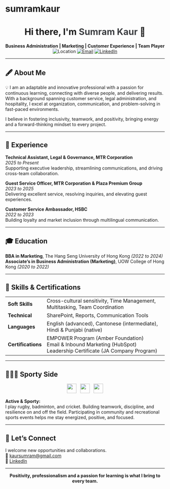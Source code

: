 # sumramkaur
<!-- Sumram Kaur - Professional GitHub Profile README -->

<h1 align="center">Hi there, I'm <span style="color:#3B3D40;">Sumram Kaur</span> 👋</h1>
<p align="center">
  <b>Business Administration | Marketing | Customer Experience | Team Player</b><br>
  <img src="https://img.shields.io/badge/Location-Hong%20Kong-blue?style=flat-square" alt="Location" />
  <a href="mailto:kaursumram@gmail.com"><img src="https://img.shields.io/badge/Email-kaursumram@gmail.com-red?style=flat-square" alt="Email" /></a>
  <a href="https://www.linkedin.com/in/sumramkaur/"><img src="https://img.shields.io/badge/LinkedIn-Connect-blue?style=flat-square&logo=linkedin" alt="LinkedIn" /></a>
</p>

---

## 🖋️ About Me

💡 I am an adaptable and innovative professional with a passion for continuous learning, connecting with diverse people, and delivering results. With a background spanning customer service, legal administration, and hospitality, I excel at organization, communication, and problem-solving in fast-paced environments.

I believe in fostering inclusivity, teamwork, and positivity, bringing energy and a forward-thinking mindset to every project.

---

## 💼 Experience

**Technical Assistant, Legal & Governance, MTR Corporation**  
_2025 to Present_  
Supporting executive leadership, streamlining communications, and driving cross-team collaboration.

**Guest Service Officer, MTR Corporation & Plaza Premium Group**  
_2023 to 2025_  
Delivering excellent service, resolving inquiries, and elevating guest experiences.

**Customer Service Ambassador, HSBC**  
_2022 to 2023_  
Building loyalty and market inclusion through multilingual communication.

---

## 🎓 Education

**BBA in Marketing**, The Hang Seng University of Hong Kong _(2022 to 2024)_  
**Associate’s in Business Administration (Marketing)**, UOW College of Hong Kong _(2020 to 2022)_

---

## 🏅 Skills & Certifications

<table>
  <tr>
    <td><b>Soft Skills</b></td>
    <td>Cross-cultural sensitivity, Time Management, Multitasking, Team Coordination</td>
  </tr>
  <tr>
    <td><b>Technical</b></td>
    <td>SharePoint, Reports, Communication Tools</td>
  </tr>
  <tr>
    <td><b>Languages</b></td>
    <td>English (advanced), Cantonese (intermediate), Hindi & Punjabi (native)</td>
  </tr>
  <tr>
    <td><b>Certifications</b></td>
    <td>
      EMPOWER Program (Amber Foundation)<br>
      Email & Inbound Marketing (HubSpot)<br>
      Leadership Certificate (JA Company Program)
    </td>
  </tr>
</table>

---

## 🏉🏸🏏 Sporty Side

<div align="center">
  <img src="https://img.icons8.com/color/48/000000/rugby.png" height="30"/> &nbsp;
  <img src="https://img.icons8.com/color/48/000000/badminton.png" height="30"/> &nbsp;
  <img src="https://img.icons8.com/color/48/000000/cricket.png" height="30"/>
</div>

**Active & Sporty:**  
I play rugby, badminton, and cricket. Building teamwork, discipline, and resilience on and off the field. Participating in community and recreational sports events helps me stay energized, positive, and focused.

---

## 🤝 Let’s Connect

I welcome new opportunities and collaborations.  
📧 [kaursumram@gmail.com](mailto:kaursumram@gmail.com)  
🔗 [LinkedIn](https://www.linkedin.com/in/sumramkaur/)

---

<p align="center"><b>Positivity, professionalism and a passion for learning is what I bring to every team.</b></p>
